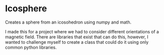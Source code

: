 # Icosphere

Creates a sphere from an icosohedron using numpy and math.

I made this for a project where we had to consider different orientations of a magnetic field.  There are libraries that exist that can do this, however, I wanted to challenge myself to create a class that could do it using only common python libraries.
